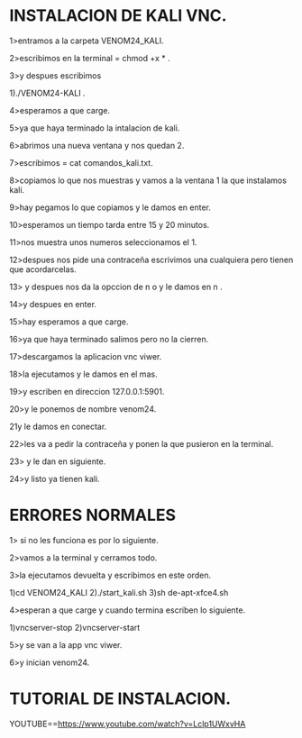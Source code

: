 # INSTALACION DE KALI VNC.

1>entramos a la carpeta VENOM24_KALI.

2>escribimos en la terminal = chmod +x * .

3>y despues escribimos 

1)./VENOM24-KALI .

4>esperamos a que carge.

5>ya que haya terminado la intalacion de kali.

6>abrimos una nueva ventana y nos quedan 2.

7>escribimos = cat comandos_kali.txt.

8>copiamos lo que nos muestras y vamos a la ventana 1 la que instalamos kali.

9>hay pegamos lo que copiamos y le damos en enter.

10>esperamos un tiempo tarda entre 15 y 20 minutos.

11>nos muestra unos numeros seleccionamos el 1.

12>despues nos pide una contraceña escrivimos una cualquiera pero tienen que acordarcelas.

13> y despues nos da la opccion de n o y le damos en n .

14>y despues en enter.

15>hay esperamos a que carge.

16>ya que haya terminado salimos pero no la cierren.

17>descargamos la aplicacion vnc viwer.

18>la ejecutamos y le damos en el mas.

19>y escriben en direccion 127.0.0.1:5901.

20>y le ponemos de nombre venom24.

21y le damos en conectar.

22>les va a pedir la contraceña y ponen la que pusieron en la terminal.

23> y le dan en siguiente.

24>y listo ya tienen kali.

# ERRORES NORMALES

1> si no les funciona es por lo siguiente.

2>vamos a la terminal y cerramos todo.

3>la ejecutamos devuelta y escribimos en este orden.

1)cd VENOM24_KALI
2)./start_kali.sh
3)sh de-apt-xfce4.sh

4>esperan a que carge y cuando termina escriben lo siguiente.

1)vncserver-stop
2)vncserver-start

5>y se van a la app vnc viwer.

6>y inician venom24.

# TUTORIAL DE INSTALACION.

YOUTUBE==https://www.youtube.com/watch?v=Lclp1UWxvHA
